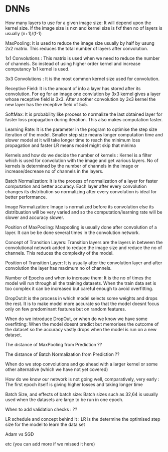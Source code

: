 # DNNs

How many layers to use for a given image size: It will depend upon the kernel size. If the image size is nxn and kernel size is fxf then no of layers is usually (n+1)/(f-1)

MaxPooling: It is used to reduce the image size usually by half by usung 2x2 matrix. This reduces the total number of layers after convolution.

1x1 Convolutions : This matrix is used when we need to reduce the number of channels. So instead of using higher order kernel and increase computancy 1x1 kernel is used. 

3x3 Convolutions : It is the most common kernel size used for convolution. 

Receptive Field: It is the amount of info a layer has stored after its convolution. For eg for an image one convlution by 3x3 kernel gives a layer  whose receptive field is 3x3. After another convolution by 3x3 kernel the new layer has the receptive field of 5x5.

SoftMax: It is probability like process to normalize the last obtained layer for faster loss propagation during iteration. This also makes computation faster.

Learning Rate: It is the parameter in the program to optimise the step size iteration of the model. Smaller step size means longer computation time and slower model at it will take longer time to reach the minimum loss propagation and faster LR means model might skip that minima

Kernels and how do we decide the number of kernels : Kernel is a filter which is used for convolution with the image and get various layers. No of kernels is determined by the number of channels in the image or increase/decrease no of channels in the layers. 

Batch Normalization: It is the process of normalization of a layer for faster computation and better accuracy. Each layer after every convolution changes its distribution so normalizing after every convolution is ideal for better performance.   

Image Normalization: Image is normalized before its convolution else its distribuation will be very varied and so the computation/learning rate will be slower and accuracy slower. 

Position of MaxPooling: Maxpooling is usually done after convolution of a layer. It can be be done several times in the convolution network.

Concept of Transition Layers: Transition layers are the layers in between the convolutional network added to reduce the image size and reduce the no of channels. This reduces the complexity of the model.

Position of Transition Layer: It is usually after the convolution layer and after convolution the layer has maximum no of channels.

Number of Epochs and when to increase them: It is the no of times the model will run through all the training datasets. When the train data set is too complex it can be increased but careful enough to avoid overfitting.

DropOut:It is the process in which model selects some weights and drops the rest. It is to make model more accurate so that the model doesnt focus only on few predominant features but on random features.

When do we introduce DropOut, or when do we know we have some overfitting: When the model doesnt predict but memorises the outcome of the dataset so the accuracy vastly drops when the model is run on a new dataset.

The distance of MaxPooling from Prediction ??

The distance of Batch Normalization from Prediction ??

When do we stop convolutions and go ahead with a larger kernel or some other alternative (which we have not yet covered)

How do we know our network is not going well, comparatively, very early : The first epoch itself is giving higher losses and taking longer time

Batch Size, and effects of batch size: Batch sizes such as 32,64 is usually used when the datasets are large to be run in one epoch. 

When to add validation checks : ??

LR schedule and concept behind it : LR is the determine the optimised step size for the model to learn the data set

Adam vs SGD

etc (you can add more if we missed it here)
